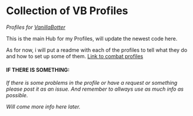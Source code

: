 # Collection of VB Profiles
_Profiles for [VanillaBotter](http://vanillabotter.com/)_

This is the main Hub for my Profiles, will update the newest code here.

As for now, i will put a readme with each of the profiles to tell what they do and how to set up some of them.
[Link to combat profiles](Combat-Profiles)

#### IF THERE IS SOMETHING:

_If there is some problems in the profile or have a request or something please post it as an issue. And remember to allways use as much info as possible._


_Will come more info here later._
